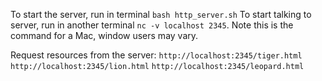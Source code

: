 To start the server, run in terminal `bash http_server.sh`
To start talking to server, run in another terminal `nc -v localhost 2345`. Note this is the command for a Mac, window users may vary.

Request resources from the server:
`http://localhost:2345/tiger.html`
`http://localhost:2345/lion.html`
`http://localhost:2345/leopard.html`
